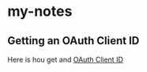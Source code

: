 # my-notes

## Getting an OAuth Client ID

Here is hou get and [OAuth Client ID](https://scribehow.com/shared/How_to_Create_a_New_OAuth_App_on_GitHub__26cnEYteQTOfyOPOSqYnQg)